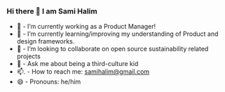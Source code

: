 ### Hi there 👋 I am Sami Halim
- 🔭  - I’m currently working as a Product Manager! 
- 🌱  - I’m currently learning/improving my understanding of Product and design frameworks. 
- 👯  - I’m looking to collaborate on open source sustainability related projects 
- 💬  - Ask me about being a third-culture kid
- 📫. - How to reach me: samihalim@gmail.com
- 😄  - Pronouns: he/him
<!--
**samihalim/samihalim** is a ✨ _special_ ✨ repository because its `README.md` (this file) appears on your GitHub profile.

Here are some ideas to get you started:

- 🔭 I’m currently working on finding a Web Development or Project Manager position
- 🌱 I’m currently learning/imporving my understanding of Javascript and React 
- 👯 I’m looking to collaborate on open source sustinablity related projects 
- 💬 Ask me about being a third culture kid
- 📫 How to reach me: samihalim@gmail.com
- 😄 Pronouns: he/him

-->
